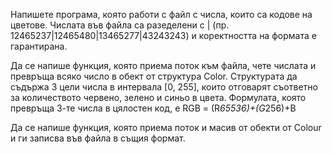 Напишете програма, която работи с файл с числа, които са кодове на цветове. 
Числата във файла са разеделени с | (пр. 12465237|12465480|13465277|43243243) и коректността на формата е гарантирана.

Да се напише функция, която приема поток към файла, чете числата и превръща всяко число в обект от структура 
Color. Структурата да съдържа 3 цели числа в интервала [0, 255], 
които отговарят съответно за количеството червено, зелено и синьо в цвета. 
Формулата, която превръща 3-те числа в цялостен код, е RGB = (R*65536)+(G*256)+B

Да се напише функция, която приема поток и масив от обекти от Colour и ги записва във файла в същия формат.
